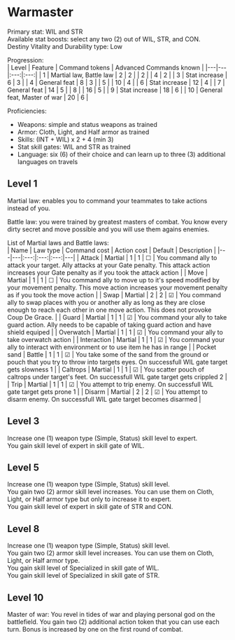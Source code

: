 # Warmaster

Primary stat: WIL and STR  
Available stat boosts: select any two (2) out of WIL, STR, and CON.  
Destiny Vitality and Durability type: Low

Progression:  
| Level | Feature | Command tokens | Advanced Commands known |
|---|---|:---:|:---:|
| 1 | Martial law, Battle law | 2 | 2 |
| 2 |  | 4 | 2 |
| 3 | Stat increase | 6 | 3 |
| 4 | General feat | 8 | 3 |
| 5 |  | 10 | 4 |
| 6 | Stat increase | 12 | 4 |
| 7 | General feat | 14 | 5 |
| 8 |  | 16 | 5 |
| 9 | Stat increase | 18 | 6 |
| 10 | General feat, Master of war | 20 | 6 |

Proficiencies:  
- Weapons: simple and status weapons as trained
- Armor: Cloth, Light, and Half armor as trained
- Skills: (INT + WIL) x 2 + 4 (min 3)
- Stat skill gates: WIL and STR as trained
- Language: six (6) of their choice and can learn up to three (3) additional languages on travels

## Level 1

Martial law: enables you to command your teammates to take actions instead of you.

Battle law: you were trained by greatest masters of combat. You know every dirty secret and move possible and you will use them agains enemies.

List of Martial laws and Battle laws:  
| Name | Law type | Command cost | Action cost | Default | Description |
|---|---|:---:|:---:|:---:|---|
| Attack | Martial | 1 | 1 | &#9744; | You command ally to attack your target. Ally attacks at your Gate penalty. This attack action increases your Gate penalty as if you took the attack action |
| Move | Martial | 1 | 1 | &#9744; | You command ally to move up to it's speed modified by your movement penalty. This move action increases your movement penalty as if you took the move action |
| Swap | Martial | 2 | 2 | &#9745; | You command ally to swap places with you or another ally as long as they are close enough to reach each other in one move action. This does not provoke Coup De Grace. |
| Guard | Martial | 1 | 1 | &#9745; | You command your ally to take guard action. Ally needs to be capable of taking guard action and have shield equiped |
| Overwatch | Martial | 1 | 1 | &#9745; | You command your ally to take overwatch action |
| Interaction | Martial | 1 | 1 | &#9745; | You command your ally to interact with environment or to use item he has in range |
| Pocket sand | Battle | 1 | 1 | &#9745; | You take some of the sand from the ground or pouch that you try to throw into targets eyes. On successfull WIL gate target gets slowness 1 |
| Caltrops | Martial | 1 | 1 | &#9745; | You scatter pouch of caltrops under target's feet. On successfull WIL gate target gets crippled 2 |
| Trip | Martial | 1 | 1 | &#9745; | You attempt to trip enemy. On successfull WIL gate target gets prone 1 |
| Disarm | Martial | 2 | 2 | &#9745; | You attempt to disarm enemy. On successfull WIL gate target becomes disarmed |

## Level 3

Increase one (1) weapon type (Simple, Status) skill level to expert.  
You gain skill level of expert in skill gate of WIL.

## Level 5

Increase one (1) weapon type (Simple, Status) skill level.  
You gain two (2) armor skill level increases. You can use them on Cloth, Light, or Half armor type but only to increase it to expert.  
You gain skill level of expert in skill gate of STR and CON.

## Level 8

Increase one (1) weapon type (Simple, Status) skill level.  
You gain two (2) armor skill level increases. You can use them on Cloth, Light, or Half armor type.  
You gain skill level of Specialized in skill gate of WIL.  
You gain skill level of Specialized in skill gate of STR.

## Level 10

Master of war: You revel in tides of war and playing personal god on the battlefield. You gain two (2) additional action token that you can use each turn. Bonus is increased by one on the first round of combat.
